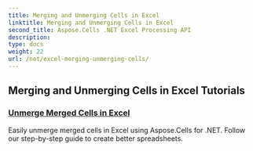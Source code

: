 ```yaml
---
title: Merging and Unmerging Cells in Excel
linktitle: Merging and Unmerging Cells in Excel
second_title: Aspose.Cells .NET Excel Processing API
description: 
type: docs
weight: 22
url: /net/excel-merging-unmerging-cells/
---
```


## Merging and Unmerging Cells in Excel Tutorials
### [Unmerge Merged Cells in Excel](./unmerge-merged-cells/)
Easily unmerge merged cells in Excel using Aspose.Cells for .NET. Follow our step-by-step guide to create better spreadsheets.